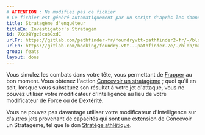```yaml
---
# ATTENTION : Ne modifiez pas ce fichier
# Ce fichier est généré automatiquement par un script d'après les données du module Foundry VTT officiel et de sa traduction
title: Stratagème d'enquêteur
titleEn: Investigator's Stratagem
id: 7XcQ8Ygz5cubGxdC
urlFr: https://gitlab.com/pathfinder-fr/foundryvtt-pathfinder2-fr/-/blob/master/data/feats/7XcQ8Ygz5cubGxdC.htm
urlEn: https://gitlab.com/hooking/foundry-vtt---pathfinder-2e/-/blob/master/packs/data/feats.db/investigator-s-stratagem.json
group: feats
layout: dons
---
```

Vous simulez les combats dans votre tête, vous permettant de [Frapper](../actions/frapper.md) au bon moment. Vous obtenez l'action [Concevoir un stratagème](../actions/concevoir-un-stratagème.md) ; quoi qu'il en soit, lorsque vous substituez son résultat à votre jet d'attaque, vous ne pouvez utiliser votre modificateur d'Intelligence au lieu de votre modificateur de Force ou de Dextérité.

Vous ne pouvez pas davantage utiliser votre modificateur d'Intelligence sur d'autres jets provenant de capacités qui sont une extension de Concevoir un Stratagème, tel que le don [Stratège athlétique](stratège-athlétique.md).


